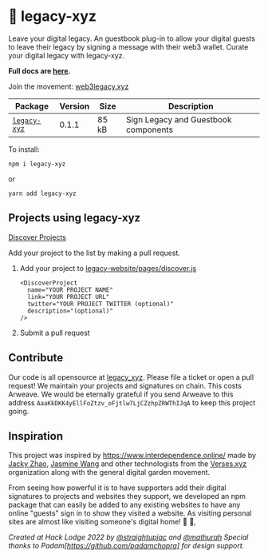 # 🌱 legacy-xyz
Leave your digital legacy. An guestbook plug-in to allow your digital guests to leave their legacy by signing a message with their web3 wallet. Curate your digital legacy with legacy-xyz.

<b> Full docs are [here](http://docs.web3legacy.xyz/).</b>

Join the movement: [web3legacy.xyz](http://web3legacy.xyz/)




| Package                                               | Version                                                                                                                                     | Size                                                                                                                                                           | Description                                 |
|-------------------------------------------------------|---------------------------------------------------------------------------------------------------------------------------------------------|----------------------------------------------------------------------------------------------------------------------------------------------------------------|---------------------------------------------|
| [`legacy-xyz`](legacy-xyz)                 | 0.1.1 | 85 kB  | Sign Legacy and Guestbook components |

To install:
```
npm i legacy-xyz
```
or
```
yarn add legacy-xyz
```

## Projects using legacy-xyz
[Discover Projects](https://www.web3legacy.xyz/discover)

Add your project to the list by making a pull request.
1. Add your project to [legacy-website/pages/discover.js](legacy-website/pages/discover.js)
    ```js{:copy}
    <DiscoverProject
      name="YOUR PROJECT NAME"
      link="YOUR PROJECT URL"
      twitter="YOUR PROJECT TWITTER (optional)"
      description="(optional)"
    />
    ```
2. Submit a pull request
## Contribute
Our code is all opensource at [legacy_xyz](https://github.com/straightupjac/legacy_xyz). Please file a ticket or open a pull request!
We maintain your projects and signatures on chain. This costs Arweave. We would be eternally grateful if you send Arweave to this address `AaaKkDKK4yEllFoZtzv_oFjtlw7LjCZzhpZRWThIJqA` to keep this project going.

## Inspiration
This project was inspired by https://www.interdependence.online/ made by [Jacky Zhao](https://twitter.com/_jzhao), [Jasmine Wang](https://twitter.com/j_asminewang) and other technologists from the [Verses.xyz](https://github.com/verses-xyz) organization along with the general digital garden movement. 

From seeing how powerful it is to have supporters add their digital signatures to projects and websites they support, we developed an npm package that can easily be added to any existing websites to have any online "guests" sign in to show they visited a website. As visiting personal sites are almost like visiting someone's digital home! 🌱 🏡,

_Created at Hack Lodge 2022 by [@straightupjac](https://github.com/straightupjac) and [@mathurah](https://github.com/mathurah)_
_Special thanks to Padam[https://github.com/padamchopra] for design support._
